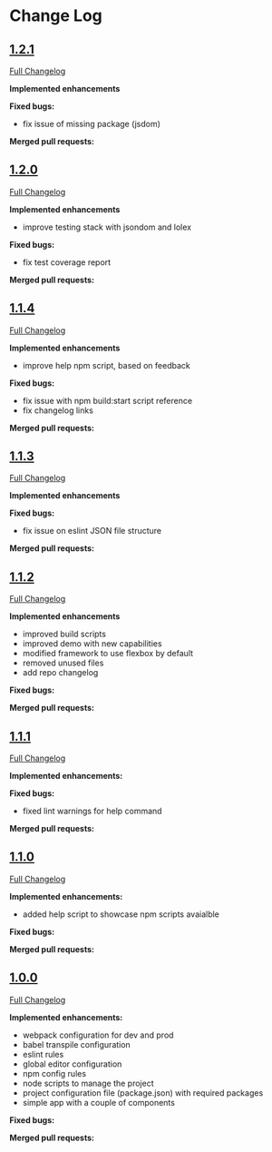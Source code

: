 # Change Log

## [1.2.1](https://gitlab.com/abreu.marcos/react-komenci/tags/1.2.1)
[Full Changelog](https://gitlab.com/abreu.marcos/react-komenci/tags/1.2.1)

**Implemented enhancements**

**Fixed bugs:**
- fix issue of missing package (jsdom)

**Merged pull requests:**



## [1.2.0](https://gitlab.com/abreu.marcos/react-komenci/tags/1.2.0)
[Full Changelog](https://gitlab.com/abreu.marcos/react-komenci/tags/1.2.0)

**Implemented enhancements**
- improve testing stack with jsondom and lolex

**Fixed bugs:**
- fix test coverage report

**Merged pull requests:**



## [1.1.4](https://gitlab.com/abreu.marcos/react-komenci/tags/1.1.4)
[Full Changelog](https://gitlab.com/abreu.marcos/react-komenci/tags/1.1.4)

**Implemented enhancements**
- improve help npm script, based on feedback

**Fixed bugs:**
- fix issue with npm build:start script reference
- fix changelog links

**Merged pull requests:**



## [1.1.3](https://gitlab.com/abreu.marcos/react-komenci/tags/1.1.3)
[Full Changelog](https://gitlab.com/abreu.marcos/react-komenci/tags/1.1.3)

**Implemented enhancements**

**Fixed bugs:**
- fix issue on eslint JSON file structure

**Merged pull requests:**



## [1.1.2](https://gitlab.com/abreu.marcos/react-komenci/tags/1.1.2)
[Full Changelog](https://gitlab.com/abreu.marcos/react-komenci/tags/1.1.2)

**Implemented enhancements**
- improved build scripts
- improved demo with new capabilities
- modified framework to use flexbox by default
- removed unused files
- add repo changelog

**Fixed bugs:**

**Merged pull requests:**



## [1.1.1](https://gitlab.com/abreu.marcos/react-komenci/tags/1.1.1)
[Full Changelog](https://gitlab.com/abreu.marcos/react-komenci/tags/1.1.1)

**Implemented enhancements:**

**Fixed bugs:**
- fixed lint warnings for help command

**Merged pull requests:**



## [1.1.0](https://gitlab.com/abreu.marcos/react-komenci/tags/1.1.0)
[Full Changelog](https://gitlab.com/abreu.marcos/react-komenci/tags/1.1.0)

**Implemented enhancements:**
- added help script to showcase npm scripts avaialble

**Fixed bugs:**

**Merged pull requests:**



## [1.0.0](https://gitlab.com/abreu.marcos/react-komenci/tags/1.0.0)
[Full Changelog](https://gitlab.com/abreu.marcos/react-komenci/tags/1.0.0)

**Implemented enhancements:**

- webpack configuration for dev and prod
- babel transpile configuration
- eslint rules
- global editor configuration
- npm config rules
- node scripts to manage the project
- project configuration file (package.json) with required packages
- simple app with a couple of components

**Fixed bugs:**

**Merged pull requests:**
